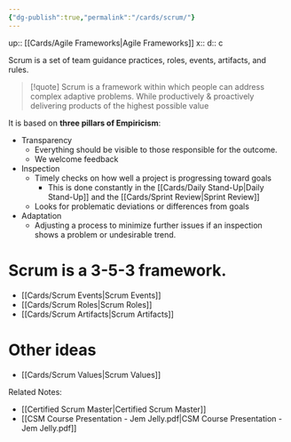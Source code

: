 ```yaml
---
{"dg-publish":true,"permalink":"/cards/scrum/"}
---
```


up:: [[Cards/Agile Frameworks\|Agile Frameworks]] 
x:: 
d:: c

Scrum is a set of team guidance practices, roles, events, artifacts, and rules.

> [!quote]
> Scrum is a framework within which people can address complex adaptive problems. While productively & proactively delivering products of the highest possible value

It is based on **three pillars of Empiricism**:

- ﻿﻿Transparency
	- ﻿﻿Everything should be visible to those responsible for the outcome.
	- We welcome feedback 
- ﻿﻿Inspection
	- ﻿﻿Timely checks on how well a project is progressing toward goals
		- This is done constantly in the [[Cards/Daily Stand-Up\|Daily Stand-Up]] and the [[Cards/Sprint Review\|Sprint Review]] 
	- ﻿﻿Looks for problematic deviations or differences from goals
- ﻿﻿Adaptation
	- ﻿﻿Adjusting a process to minimize further issues if an inspection shows a problem or undesirable trend.

# Scrum is a 3-5-3 framework.

- [[Cards/Scrum Events\|Scrum Events]]
- [[Cards/Scrum Roles\|Scrum Roles]]
- [[Cards/Scrum Artifacts\|Scrum Artifacts]]

# Other ideas

- [[Cards/Scrum Values\|Scrum Values]]

Related Notes:
- [[Certified Scrum Master\|Certified Scrum Master]]
- [[CSM Course Presentation - Jem Jelly.pdf\|CSM Course Presentation - Jem Jelly.pdf]]

